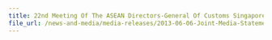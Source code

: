 ```yaml
---
title: 22nd Meeting Of The ASEAN Directors-General Of Customs Singapore, 4-6 June 2013
file_url: /news-and-media/media-releases/2013-06-06-Joint-Media-Statement.pdf
---
```

